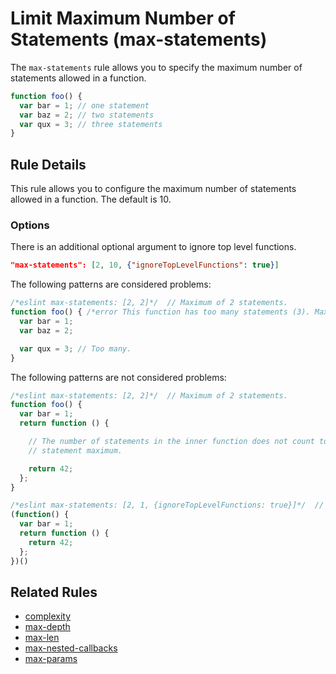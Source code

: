 # Limit Maximum Number of Statements (max-statements)

The `max-statements` rule allows you to specify the maximum number of statements allowed in a function.

```js
function foo() {
  var bar = 1; // one statement
  var baz = 2; // two statements
  var qux = 3; // three statements
}
```

## Rule Details

This rule allows you to configure the maximum number of statements allowed in a function.  The default is 10.

### Options

There is an additional optional argument to ignore top level functions.

```json
"max-statements": [2, 10, {"ignoreTopLevelFunctions": true}]
```

The following patterns are considered problems:

```js
/*eslint max-statements: [2, 2]*/  // Maximum of 2 statements.
function foo() { /*error This function has too many statements (3). Maximum allowed is 2.*/
  var bar = 1;
  var baz = 2;

  var qux = 3; // Too many.
}
```

The following patterns are not considered problems:

```js
/*eslint max-statements: [2, 2]*/  // Maximum of 2 statements.
function foo() {
  var bar = 1;
  return function () {

    // The number of statements in the inner function does not count toward the
    // statement maximum.

    return 42;
  };
}
```

```js
/*eslint max-statements: [2, 1, {ignoreTopLevelFunctions: true}]*/  // Maximum of 1 statement.
(function() {
  var bar = 1;
  return function () {
    return 42;
  };
})()
```

## Related Rules

* [complexity](complexity.md)
* [max-depth](max-depth.md)
* [max-len](max-len.md)
* [max-nested-callbacks](max-nested-callbacks.md)
* [max-params](max-params.md)

